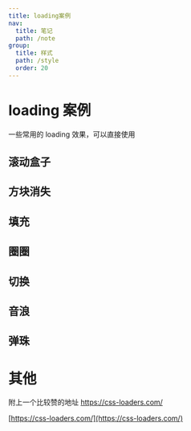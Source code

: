 ```yaml
---
title: loading案例
nav:
  title: 笔记
  path: /note
group:
  title: 样式
  path: /style
  order: 20
---
```


# loading 案例

一些常用的 loading 效果，可以直接使用

## 滚动盒子

<code src="./_demos/style/loading/box.tsx" ></code>

## 方块消失

<code src="./_demos/style/loading/squre.tsx" ></code>

## 填充

<code src="./_demos/style/loading/fill.tsx" ></code>

## 圈圈

<code src="./_demos/style/loading/spinner.tsx" ></code>

## 切换

<code src="./_demos/style/loading/switch.tsx" ></code>

## 音浪

<code src="./_demos/style/loading/loading.tsx" ></code>

## 弹珠

<code src="./_demos/style/loading/ball.tsx" ></code>

# 其他

附上一个比较赞的地址 https://css-loaders.com/

[https://css-loaders.com/](https://css-loaders.com/)
